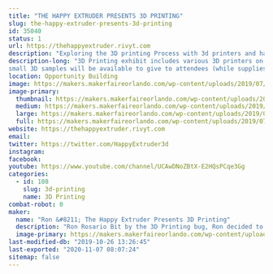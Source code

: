 ```yaml
---
title: "THE HAPPY EXTRUDER PRESENTS 3D PRINTING"
slug: the-happy-extruder-presents-3d-printing
id: 35040
status: 1
url: https://thehappyextruder.rivyt.com
description: "Exploring the 3D printing Process with 3d printers and hands on examples of items 3D printed. Explanation of how a 3D printer works and its individual components."
description-long: "3D Printing exhibit includes various 3D printers on display printing 3D objects. 3D Printed objects showing the various capabilities of a 3D printer.
small 3D samples will be available to give to attendees (while supplies last). Questions will be answered regarding the 3D printing craft."
location: Opportunity Building
image: https://makers.makerfaireorlando.com/wp-content/uploads/2019/07/20181110_103204-1024x768.jpg
image-primary:
  thumbnail: https://makers.makerfaireorlando.com/wp-content/uploads/2019/07/20181110_103204-150x150.jpg
  medium: https://makers.makerfaireorlando.com/wp-content/uploads/2019/07/20181110_103204-300x225.jpg
  large: https://makers.makerfaireorlando.com/wp-content/uploads/2019/07/20181110_103204-1024x768.jpg
  full: https://makers.makerfaireorlando.com/wp-content/uploads/2019/07/20181110_103204.jpg
website: https://thehappyextruder.rivyt.com
email: 
twitter: https://twitter.com/HappyExtruder3d
instagram: 
facebook: 
youtube: https://www.youtube.com/channel/UCAwDNoZBtX-E2HQsPCqe3Gg
categories:
  - id: 108
    slug: 3d-printing
    name: 3D Printing
combat-robot: 0
maker:
  name: "Ron &#8211; The Happy Extruder Presents 3D Printing"
  description: "Ron Rosario Bit by the 3D Printing bug, Ron decided to take the plunge. Once he found out how great the 3D Printing community was, he set out on a quest to give back to the community. With a background in DIY and hands on projects, 3D Printing was just the next step in being able to create whatever came to mind."
  image-primary: https://makers.makerfaireorlando.com/wp-content/uploads/2018/07/Screen-Shot-2018-07-24-at-6.09.37-PM-555x1024.png
last-modified-db: "2019-10-26 13:26:45"
last-exported: "2020-11-07 08:07:24"
sitemap: false
---
```

